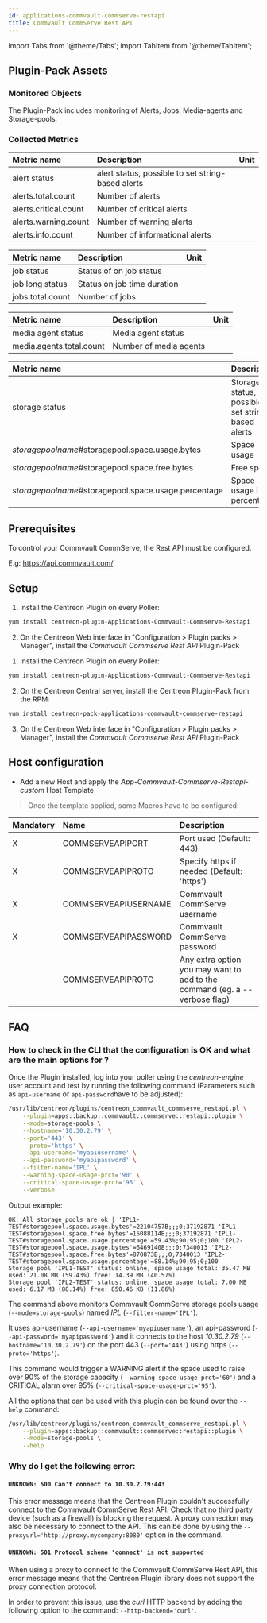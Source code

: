 ```yaml
---
id: applications-commvault-commserve-restapi
title: Commvault CommServe Rest API
---
```

import Tabs from '@theme/Tabs';
import TabItem from '@theme/TabItem';


## Plugin-Pack Assets

### Monitored Objects

The Plugin-Pack includes monitoring of Alerts, Jobs, Media-agents and Storage-pools.

### Collected Metrics

<Tabs groupId="sync">
<TabItem value="Alerts" label="Alerts">

| Metric name           | Description                                        | Unit |
| :-------------------- | :------------------------------------------------- | :--- |
| alert status          | alert status, possible to set string-based alerts  |      |
| alerts.total.count    | Number of alerts                                   |      |
| alerts.critical.count | Number of critical alerts                          |      |
| alerts.warning.count  | Number of warning alerts                           |      |
| alerts.info.count     | Number of informational alerts                     |      |

</TabItem>
<TabItem value="Jobs" label="Jobs">

| Metric name           | Description                  | Unit |
| :-------------------- | :--------------------------- | :--- |
| job status            | Status of on job status      |      |
| job long status       | Status on job time duration  |      |
| jobs.total.count      | Number of jobs               |      |

</TabItem>
<TabItem value="Media-agents" label="Media-agents">

| Metric name              | Description             | Unit |
| :----------------------- | :---------------------- | :--- |
| media agent status       | Media agent status      |      |
| media.agents.total.count | Number of media agents  |      |

</TabItem>
<TabItem value="Storage-pools" label="Storage-pools">

| Metric name                                          | Description                                          | Unit |
| :--------------------------------------------------- | :--------------------------------------------------- | :--- |
| storage status                                       | Storage status, possible to set string-based alerts  |      |
| *storagepoolname*#storagepool.space.usage.bytes      | Space usage                                          | B    |
| *storagepoolname*#storagepool.space.free.bytes       | Free space                                           | B    |
| *storagepoolname*#storagepool.space.usage.percentage | Space usage in percentage                            | %    |

</TabItem>
</Tabs>

## Prerequisites

To control your Commvault CommServe, the Rest API must be configured.

E.g: https://api.commvault.com/

## Setup

<Tabs groupId="sync">
<TabItem value="Online IMP Licence & IT-100 Editions" label="Online IMP Licence & IT-100 Editions">

1. Install the Centreon Plugin on every Poller:

```bash
yum install centreon-plugin-Applications-Commvault-Commserve-Restapi
```

2. On the Centreon Web interface in "Configuration > Plugin packs > Manager", install the *Commvault Commserve Rest API* Plugin-Pack

</TabItem>
<TabItem value="Offline IMP License" label="Offline IMP License">

1. Install the Centreon Plugin on every Poller:

```bash
yum install centreon-plugin-Applications-Commvault-Commserve-Restapi
```

2. On the Centreon Central server, install the Centreon Plugin-Pack from the RPM:

```bash
yum install centreon-pack-applications-commvault-commserve-restapi
```

3. On the Centreon Web interface in "Configuration > Plugin packs > Manager", install the *Commvault Commserve Rest API* Plugin-Pack

</TabItem>
</Tabs>

## Host configuration 

* Add a new Host and apply the *App-Commvault-Commserve-Restapi-custom* Host Template

> Once the template applied, some Macros have to be configured:

| Mandatory | Name                 | Description                                                                |
| :-------- | :------------------- | :------------------------------------------------------------------------- |
| X         | COMMSERVEAPIPORT     | Port used (Default: 443)                                                   |
| X         | COMMSERVEAPIPROTO    | Specify https if needed (Default: 'https')                                 |
| X         | COMMSERVEAPIUSERNAME | Commvault CommServe username                                               |
| X         | COMMSERVEAPIPASSWORD | Commvault CommServe password                                               |
|           | COMMSERVEAPIPROTO    | Any extra option you may want to add to the command (eg. a --verbose flag) |

## FAQ

### How to check in the CLI that the configuration is OK and what are the main options for ?

Once the Plugin installed, log into your poller using the *centreon-engine* user account and test by running the following command
(Parameters such as ```api-username``` or ```api-password```have to be adjusted):

```bash
/usr/lib/centreon/plugins/centreon_commvault_commserve_restapi.pl \
    --plugin=apps::backup::commvault::commserve::restapi::plugin \
    --mode=storage-pools \
    --hostname='10.30.2.79' \
    --port='443' \
    --proto='https' \
    --api-username='myapiusername' \
    --api-password='myapipassword' \
    --filter-name='IPL' \
    --warning-space-usage-prct='90' \
    --critical-space-usage-prct='95' \
    --verbose
```

Output example:
```
OK: All storage pools are ok | 'IPL1-TEST#storagepool.space.usage.bytes'=22104757B;;;0;37192871 'IPL1-TEST#storagepool.space.free.bytes'=15088114B;;;0;37192871 'IPL1-TEST#storagepool.space.usage.percentage'=59.43%;90;95;0;100 'IPL2-TEST#storagepool.space.usage.bytes'=6469140B;;;0;7340013 'IPL2-TEST#storagepool.space.free.bytes'=870873B;;;0;7340013 'IPL2-TEST#storagepool.space.usage.percentage'=88.14%;90;95;0;100
Storage pool 'IPL1-TEST' status: online, space usage total: 35.47 MB used: 21.08 MB (59.43%) free: 14.39 MB (40.57%)
Storage pool 'IPL2-TEST' status: online, space usage total: 7.00 MB used: 6.17 MB (88.14%) free: 850.46 KB (11.86%)
```

The command above monitors Commvault CommServe storage pools usage  (```--mode=storage-pools```) named *IPL* (```--filter-name='IPL'```).

It uses api-username (```--api-username='myapiusername'```), an api-password (```--api-password='myapipassword'```)
and it connects to the host _10.30.2.79_ (```--hostname='10.30.2.79'```)
on the port 443 (```--port='443'```) using https (```--proto='https'```).

This command would trigger a WARNING alert if the space used to raise over 90% of the storage capacity (```--warning-space-usage-prct='60'```) and a CRITICAL alarm over 95% (```--critical-space-usage-prct='95'```).

All the options that can be used with this plugin can be found over the ```--help``` command:

```bash
/usr/lib/centreon/plugins/centreon_commvault_commserve_restapi.pl \
    --plugin=apps::backup::commvault::commserve::restapi::plugin \
    --mode=storage-pools \
    --help
```

### Why do I get the following error: 

#### ```UNKNOWN: 500 Can't connect to 10.30.2.79:443```

This error message means that the Centreon Plugin couldn't successfully connect to the Commvault CommServe Rest API.
Check that no third party device (such as a firewall) is blocking the request.
A proxy connection may also be necessary to connect to the API. This can be done by using the ```--proxyurl='http://proxy.mycompany:8080'``` option in the command.

#### ```UNKNOWN: 501 Protocol scheme 'connect' is not supported```

When using a proxy to connect to the Commvault CommServe Rest API, this error message means that the Centreon Plugin library does not support
the proxy connection protocol.

In order to prevent this issue, use the *curl* HTTP backend by adding the following option to the command: ```--http-backend='curl'```.
